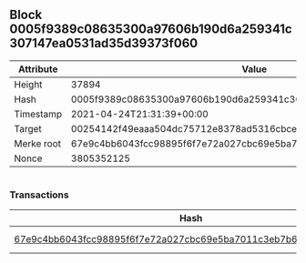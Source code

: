 ## Block 0005f9389c08635300a97606b190d6a259341c307147ea0531ad35d39373f060

Attribute | Value
--- | ---
Height | 37894
Hash | 0005f9389c08635300a97606b190d6a259341c307147ea0531ad35d39373f060
Timestamp | 2021-04-24T21:31:39+00:00
Target | 00254142f49eaaa504dc75712e8378ad5316cbcead634704b3734b6271167cc4
Merke root | 67e9c4bb6043fcc98895f6f7e72a027cbc69e5ba7011c3eb7b6b74aa809ba5af
Nonce | 3805352125

```

```

### Transactions

Hash | Amount
--- | ---
[67e9c4bb6043fcc98895f6f7e72a027cbc69e5ba7011c3eb7b6b74aa809ba5af](67e9c4bb6043fcc98895f6f7e72a027cbc69e5ba7011c3eb7b6b74aa809ba5af.md) | 10.00000000 SKEPTI 
